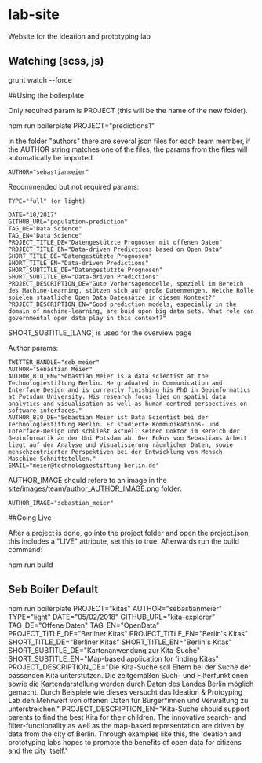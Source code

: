 # lab-site
Website for the ideation and prototyping lab


## Watching (scss, js)
grunt watch --force


##Using the boilerplate

Only required param is PROJECT (this will be the name of the new folder).

npm run boilerplate PROJECT="predictions1" 

In the folder "authors" there are several json files for each team member, if the AUTHOR string matches one of the files, the params from the files will automatically be imported

	AUTHOR="sebastianmeier"

Recommended but not required params:

	TYPE="full" (or light)

	DATE="10/2017" 
	GITHUB_URL="population-prediction" 
	TAG_DE="Data Science" 
	TAG_EN="Data Science" 
	PROJECT_TITLE_DE="Datengestützte Prognosen mit offenen Daten" 
	PROJECT_TITLE_EN="Data-driven Predictions based on Open Data" 
	SHORT_TITLE_DE="Datengestützte Prognosen" 
	SHORT_TITLE_EN="Data-driven Predictions" 
	SHORT_SUBTITLE_DE="Datengestützte Prognosen" 
	SHORT_SUBTITLE_EN="Data-driven Predictions" 
	PROJECT_DESCRIPTION_DE="Gute Vorhersagemodelle, speziell im Bereich des Machine-Learning, stützen sich auf große Datenmengen. Welche Rolle spielen staatliche Open Data Datensätze in diesem Kontext?"
	PROJECT_DESCRIPTION_EN="Good prediction models, especially in the domain of machine-learning, are buid upon big data sets. What role can governmental open data play in this context?"

SHORT_SUBTITLE_[LANG] is used for the overview page

Author params:

	TWITTER_HANDLE="seb_meier"
	AUTHOR="Sebastian Meier"
	AUTHOR_BIO_EN="Sebastian Meier is a data scientist at the Technologiestiftung Berlin. He graduated in Communication and Interface Design and is currently finishing his PhD in Geoinformatics at Potsdam University. His research focus lies on spatial data analytics and visualisation as well as human-centred perspectives on software interfaces."
	AUTHOR_BIO_DE="Sebastian Meier ist Data Scientist bei der Technologiestiftung Berlin. Er studierte Kommunikations- und Interface-Design und schließt aktuell seinen Doktor im Bereich der Geoinformatik an der Uni Potsdam ab. Der Fokus von Sebastians Arbeit liegt auf der Analyse und Visualisierung räumlicher Daten, sowie menschzentrierter Perspektiven bei der Entwicklung von Mensch-Maschine-Schnittstellen."
	EMAIL="meier@technologiestiftung-berlin.de"

AUTHOR_IMAGE should refere to an image in the site/images/team/author_[AUTHOR_IMAGE](@2x).png folder:

	AUTHOR_IMAGE="sebastian_meier"

##Going Live

After a project is done, go into the project folder and open the project.json, this includes a "LIVE" attribute, set this to true. Afterwards run the build command:

npm run build



## Seb Boiler Default

npm run boilerplate PROJECT="kitas" AUTHOR="sebastianmeier" TYPE="light" DATE="05/02/2018" GITHUB_URL="kita-explorer" TAG_DE="Offene Daten" TAG_EN="OpenData" PROJECT_TITLE_DE="Berliner Kitas" PROJECT_TITLE_EN="Berlin's Kitas" SHORT_TITLE_DE="Berliner Kitas" SHORT_TITLE_EN="Berlin's Kitas" SHORT_SUBTITLE_DE="Kartenanwendung zur Kita-Suche" SHORT_SUBTITLE_EN="Map-based application for finding Kitas" PROJECT_DESCRIPTION_DE="Die Kita-Suche soll Eltern bei der Suche der passenden Kita unterstützen. Die zeitgemäßen Such- und Filterfunktionen sowie die Kartendarstellung werden durch Daten des Landes Berlin möglich gemacht. Durch Beispiele wie dieses versucht das Ideation &amp;&nbsp;Protoyping Lab den Mehrwert von offenen Daten für Bürger*innen und Verwaltung zu unterstreichen." PROJECT_DESCRIPTION_EN="Kita-Suche should support parents to find the best Kita for their children. The innovative search- and filter-functionality as well as the map-based representation are driven by data from the city of Berlin. Through examples like this, the ideation and prototyping labs hopes to promote the benefits of open data for citizens and the city itself."
